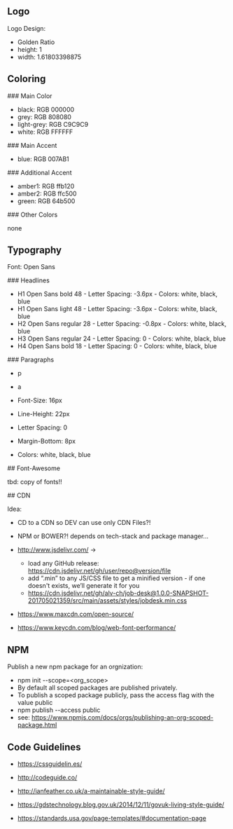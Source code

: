 ## Logo

Logo Design:
* Golden Ratio
* height: 1
* width: 1.61803398875

## Coloring

### Main Color

* black: RGB 000000
* grey: RGB 808080
* light-grey: RGB C9C9C9
* white: RGB FFFFFF

### Main Accent

* blue: RGB 007AB1

### Additional Accent

* amber1: RGB ffb120
* amber2: RGB ffc500
* green: RGB 64b500

### Other Colors

none

## Typography

Font: Open Sans

### Headlines

* H1 Open Sans bold 48 - Letter Spacing: -3.6px - Colors: white, black, blue 
* H1 Open Sans light 48 - Letter Spacing: -3.6px - Colors: white, black, blue 
* H2 Open Sans regular 28 - Letter Spacing: -0.8px - Colors: white, black, blue 
* H3 Open Sans regular 24 - Letter Spacing: 0 - Colors: white, black, blue 
* H4 Open Sans bold 18 - Letter Spacing: 0 - Colors: white, black, blue 

### Paragraphs

  * p
  * a
  
* Font-Size: 16px
* Line-Height: 22px
* Letter Spacing: 0
* Margin-Bottom: 8px
* Colors: white, black, blue

## Font-Awesome

tbd: copy of fonts!!

## CDN

Idea:
* CD to a CDN so DEV can use only CDN Files?!
* NPM or BOWER?! depends on tech-stack and package manager...

* http://www.jsdelivr.com/ -> 
  * load any GitHub release: https://cdn.jsdelivr.net/gh/user/repo@version/file
  * add “.min” to any JS/CSS file to get a minified version - if one doesn't exists, we’ll generate it for you
  * https://cdn.jsdelivr.net/gh/alv-ch/job-desk@1.0.0-SNAPSHOT-201705021359/src/main/assets/styles/jobdesk.min.css
* https://www.maxcdn.com/open-source/
* https://www.keycdn.com/blog/web-font-performance/

## NPM

Publish a new npm package for an orgnization:
* npm init --scope=<org_scope>
* By default all scoped packages are published privately.
* To publish a scoped package publicly, pass the access flag with the value public
* npm publish --access public
* see: https://www.npmjs.com/docs/orgs/publishing-an-org-scoped-package.html

## Code Guidelines

* https://cssguidelin.es/
* http://codeguide.co/

* http://ianfeather.co.uk/a-maintainable-style-guide/
* https://gdstechnology.blog.gov.uk/2014/12/11/govuk-living-style-guide/
* https://standards.usa.gov/page-templates/#documentation-page

